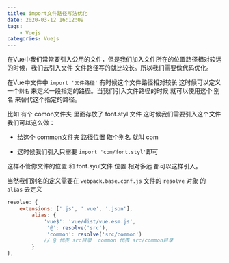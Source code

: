 ```yaml
---
title: import文件路径写法优化
date: 2020-03-12 16:12:09
tags: 
    - Vuejs
categories: Vuejs
---
```


在Vue中我们常常要引入公用的文件，但是我们加入文件所在的位置路径相对较远的时候，我们去引入文件 文件路径写的就比较长。所以我们需要做代码优化。



在Vue中文件中 `import '文件路径'` 有时候这个文件路径相对较长 这时候可以定义一个`别名` 来定义一段指定的路径。当我们引入文件路径的时候 就可以使用这个 别名 来替代这个指定的路径。



比如   有个 comon文件夹  里面存放了  font.styl 文件 这时候我们需要引入这个文件 我们可以这么做：

- 给这个 common文件夹 路径位置 取个别名   就叫 com

- 这时候我们引入只需要 `import 'com/font.styl'`即可

这样不管你文件的位置 和 font.syul文件 位置 相对多远 都可以这样引入。

当然我们别名的定义需要在  `webpack.base.conf.js` 文件的 `resolve` 对象 的 `alias` 去定义

```javascript
resolve: {
    extensions: ['.js', '.vue', '.json'],
        alias: {
            'vue$': 'vue/dist/vue.esm.js',
             '@': resolve('src'),
             'common': resolve('src/common')
            // @ 代表 src目录  common 代表 src/common目录  
        }
},
```

